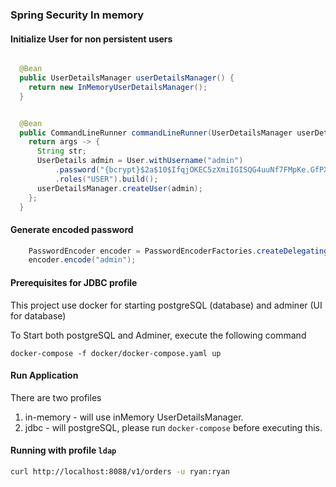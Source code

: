 ### Spring Security In memory


#### Initialize User for non persistent users

```java

  @Bean
  public UserDetailsManager userDetailsManager() {
    return new InMemoryUserDetailsManager();
  }


  @Bean
  public CommandLineRunner commandLineRunner(UserDetailsManager userDetailsManager) {
    return args -> {
      String str;
      UserDetails admin = User.withUsername("admin")
          .password("{bcrypt}$2a$10$IfqjOKEC5zXmiIGISQG4uuNf7FMpKe.GfPXSkHF6TtdzuDJIHe0bu")
          .roles("USER").build();
      userDetailsManager.createUser(admin);
    };
  }
```
#### Generate encoded password

```java
    PasswordEncoder encoder = PasswordEncoderFactories.createDelegatingPasswordEncoder();
    encoder.encode("admin");
```
#### Prerequisites for JDBC profile
This project use docker for starting postgreSQL (database) and adminer (UI for database)

To Start both postgreSQL and Adminer, execute the following command

`docker-compose -f docker/docker-compose.yaml up`

#### Run Application

There are two profiles
  1. in-memory - will use inMemory UserDetailsManager.
  2. jdbc      - will postgreSQL, please run `docker-compose` before executing this.


#### Running with profile `ldap`

```bash
curl http://localhost:8088/v1/orders -u ryan:ryan
```
